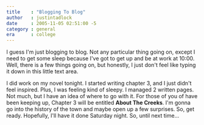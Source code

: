 ```yaml
---
title    : "Blogging To Blog"
author   : justintadlock
date     : 2005-11-05 02:51:00 -5
category : general
era      : college
---
```


I guess I'm just blogging to blog.  Not any particular thing going on, except I need to get some sleep because I've got to get up and be at work at 10:00.  Well, there is a few things going on, but honestly, I just don't feel like typing it down in this little text area.

I did work on my novel tonight.  I started writing chapter 3, and I just didn't feel inspired.  Plus, I was feeling kind of sleepy.  I managed 2 written pages.  Not much, but I have an idea of where to go with it.  For those of you of have been keeping up, Chapter 3 will be entitled <strong> About The Creeks</strong>.  I'm gonna go into the history of the town and maybe open up a few surprises.  So, get ready.  Hopefully, I'll have it done Saturday night.  So, until next time...
